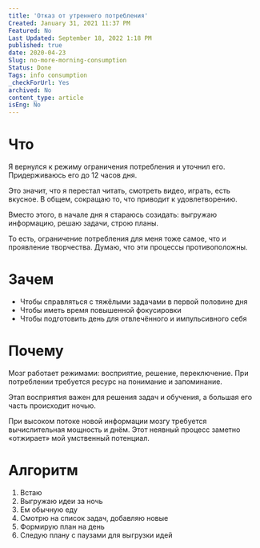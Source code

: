 ```yaml
---
title: 'Отказ от утреннего потребления'
Created: January 31, 2021 11:37 PM
Featured: No
Last Updated: September 18, 2022 1:18 PM
published: true
date: 2020-04-23
Slug: no-more-morning-consumption
Status: Done
Tags: info consumption
_checkForUrl: Yes
archived: No
content_type: article
isEng: No
---
```


# Что

Я вернулся к режиму ограничения потребления и уточнил его. Придерживаюсь его до 12 часов дня.

Это значит, что я перестал читать, смотреть видео, играть, есть вкусное. В общем, сокращаю то, что приводит к удовлетворению.

Вместо этого, в начале дня я стараюсь созидать: выгружаю информацию, решаю задачи, строю планы.

То есть, ограничение потребления для меня тоже самое, что и проявление творчества. Думаю, что эти процессы противоположны.

# Зачем

- Чтобы справляться с тяжёлыми задачами в первой половине дня
- Чтобы иметь время повышенной фокусировки
- Чтобы подготовить день для отвлечённого и импульсивного себя

# Почему

Мозг работает режимами: восприятие, решение, переключение. При потреблении требуется ресурс на понимание и запоминание.

Этап восприятия важен для решения задач и обучения, а большая его часть происходит ночью.

При высоком потоке новой информации мозгу требуется вычислительная мощность и днём. Этот неявный процесс заметно «отжирает» мой умственный потенциал.

# Алгоритм

1. Встаю
2. Выгружаю идеи за ночь
3. Ем обычную еду
4. Смотрю на список задач, добавляю новые
5. Формирую план на день
6. Следую плану с паузами для выгрузки идей